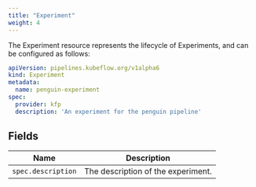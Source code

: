 ```yaml
---
title: "Experiment"
weight: 4
---
```


The Experiment resource represents the lifecycle of Experiments,
and can be configured as follows:

```yaml
apiVersion: pipelines.kubeflow.org/v1alpha6
kind: Experiment
metadata:
  name: penguin-experiment
spec:
  provider: kfp
  description: 'An experiment for the penguin pipeline'
```

## Fields

| Name               | Description                        |
|--------------------|------------------------------------|
| `spec.description` | The description of the experiment. |

